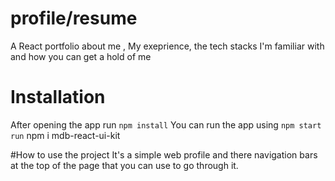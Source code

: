 # profile/resume
A React portfolio about me , My exeprience, the tech stacks I'm familiar with and how you can get a hold of me

# Installation
After opening the app run `npm install`
You can run the app using `npm start run`
npm i mdb-react-ui-kit

#How to use the project
It's a simple web profile and there navigation bars at the top of the page that you can use to go through it.
